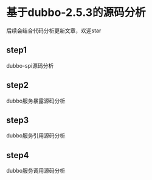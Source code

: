# 基于dubbo-2.5.3的源码分析
后续会结合代码分析更新文章，欢迎star


## step1
dubbo-spi源码分析

## step2

dubbo服务暴露源码分析

## step3

dubbo服务引用源码分析

## step4

dubbo服务调用源码分析